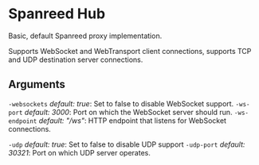 # Spanreed Hub

Basic, default Spanreed proxy implementation.

Supports WebSocket and WebTransport client connections, supports TCP and UDP destination server connections.

## Arguments

`-websockets` _default: true_: Set to false to disable WebSocket support.
`-ws-port` _default: 3000_: Port on which the WebSocket server should run.
`-ws-endpoint` _default: "/ws"_: HTTP endpoint that listens for WebSocket connections.

`-udp` _default: true_: Set to false to disable UDP support
`-udp-port` _default: 30321_: Port on which UDP server operates.
